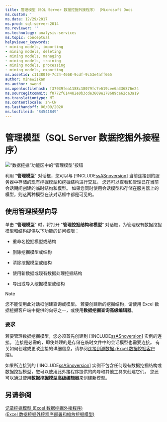 ```yaml
---
title: 管理模型（SQL Server 数据挖掘外接程序） |Microsoft Docs
ms.custom: ''
ms.date: 12/29/2017
ms.prod: sql-server-2014
ms.reviewer: ''
ms.technology: analysis-services
ms.topic: conceptual
helpviewer_keywords:
- mining models, importing
- mining models, deleting
- mining models, managing
- mining models, training
- mining models, processing
- mining models, exporting
ms.assetid: c11380f0-7c24-4668-9cdf-9c53e4aff665
author: minewiskan
ms.author: owend
ms.openlocfilehash: f37939fea1188c18079fc7e619cee6a336876e24
ms.sourcegitcommit: f0772f614482e0b3cde3609e178689ce62ca3a19
ms.translationtype: MT
ms.contentlocale: zh-CN
ms.lasthandoff: 06/09/2020
ms.locfileid: "84541849"
---
```

# <a name="manage-models-sql-server-data-mining-add-ins"></a>管理模型（SQL Server 数据挖掘外接程序）
  ![“数据挖掘”功能区中的“管理模型”按钮](media/dmc-manage.gif "“数据挖掘”功能区中的“管理模型”按钮")  
  
 利用 "**管理模型**" 对话框，您可以与 [!INCLUDE[ssASnoversion](../includes/ssasnoversion-md.md)] 当前连接到的服务器中存储的现有挖掘模型和挖掘结构进行交互。 您还可以查看和管理已在当前会话期间创建的临时结构和模型。 如果您同时使用会话模型和存储在服务器上的模型，则这两种模型在该对话框中都是可见的。  
  
## <a name="using-the-manage-models-wizard"></a>使用管理模型向导  
 单击 "**管理模型**" 时，将打开 "**管理挖掘结构和模型**" 对话框，为管理现有数据挖掘模型和结构提供以下功能的访问权限：  
  
-   重命名挖掘模型或结构  
  
-   删除挖掘模型或结构  
  
-   清除挖掘模型或结构  
  
-   使用新数据或现有数据处理挖掘结构  
  
-   导出或导入挖掘模型或结构  
  
> [!NOTE]  
>  您不能使用此对话框创建查询或模型。 若要创建新的挖掘结构，请使用 Excel 数据挖掘客户端中提供的向导之一，或使用**数据挖掘查询高级编辑器**。  
  
### <a name="requirements"></a>要求  
 若要管理数据挖掘模型，您必须首先创建到 [!INCLUDE[ssASnoversion](../includes/ssasnoversion-md.md)] 实例的连接。 连接是必需的，即使处理的是存储在临时文件中的会话模型也需要连接。 有关如何创建或更改连接的详细信息，请参阅[连接到源数据 &#40;Excel 数据挖掘客户端&#41;](connect-to-source-data-data-mining-client-for-excel.md)。  
  
 如果所连接到的 [!INCLUDE[ssASnoversion](../includes/ssasnoversion-md.md)] 实例不包含任何现有数据挖掘结构或数据挖掘模型，您可以使用此外接程序提供的向导和其他工具来创建它们。 您还可以通过使用**数据挖掘模型高级编辑器**来创建新模型。  
  
## <a name="see-also"></a>另请参阅  
 [记录挖掘模型 &#40;Excel 数据挖掘外接程序&#41;](documenting-mining-models-data-mining-add-ins-for-excel.md)   
 [&#40;Excel 数据挖掘外接程序部署和缩放挖掘模型&#41;](deploying-and-scaling-mining-models-data-mining-add-ins-for-excel.md)   

  
